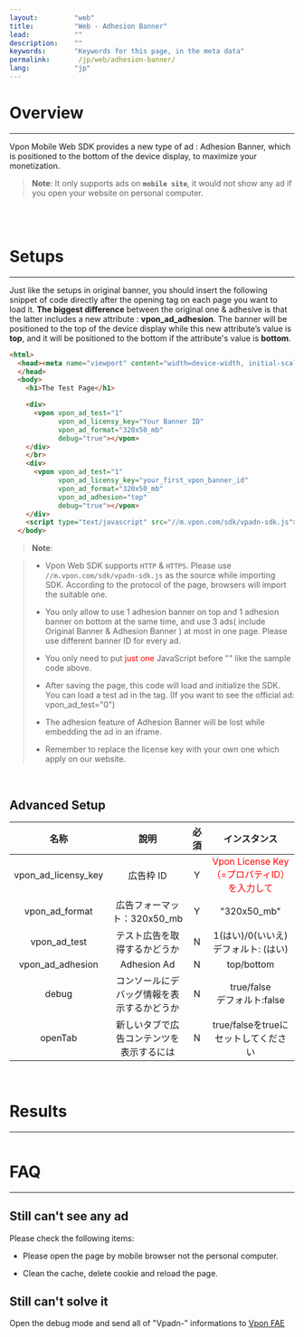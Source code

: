 ```yaml
---
layout:         "web"
title:          "Web - Adhesion Banner"
lead:           ""
description:    ""
keywords:       "Keywords for this page, in the meta data"
permalink:       /jp/web/adhesion-banner/
lang:           "jp"
---
```


# Overview
---
Vpon Mobile Web SDK provides a new type of ad : Adhesion Banner, which is positioned to the bottom of the device display, to maximize your monetization.<br>

> **Note**:
>It only supports ads on <strong>`mobile site`</strong>, it would not show any ad if you open your website on personal computer.
<br>

<br>

# Setups
---
Just like the setups in original banner, you should insert the following snippet of code directly after the opening <body> tag on each page you want to load it. <strong>The biggest difference</strong> between the original one & adhesive is that the latter includes a new attribute : <strong>vpon_ad_adhesion</strong>. The banner will be positioned to the top of the device display while this new attribute’s value is <strong>top</strong>, and it will be positioned to the bottom if the attribute's value is <strong>bottom</strong>.



```html
<html>
  <head><meta name="viewport" content="width=device-width, initial-scale=1, maximum-scale=1">
  </head>
  <body>
    <h1>The Test Page</h1>

    <div>
      <vpon vpon_ad_test="1"
            vpon_ad_licensy_key="Your Banner ID"
            vpon_ad_format="320x50_mb"
            debug="true"></vpon>
    </div>
    </br>
    <div>
      <vpon vpon_ad_test="1"
            vpon_ad_licensy_key="your_first_vpon_banner_id"
            vpon_ad_format="320x50_mb"
            vpon_ad_adhesion="top"
            debug="true"></vpon>
    </div>
    <script type="text/javascript" src="//m.vpon.com/sdk/vpadn-sdk.js"> </script>
  </body>
```

> **Note**:

>* Vpon Web SDK supports `HTTP` & `HTTPS`. Please use `//m.vpon.com/sdk/vpadn-sdk.js` as the source while importing SDK. According to the protocol of the page, browsers will import the suitable one.
>
>* You only allow to use 1 adhesion banner on top and 1 adhesion banner on bottom at the same time, and use 3 ads( include Original Banner & Adhesion Banner ) at most in one page. Please use different banner ID for every ad.
>
>* You only need to put <font color="red">just one</font> JavaScript before "</body>" like the sample code above.
>
>* After saving the page, this code will load and initialize the SDK. You can load a test ad in the <vpon> tag. (If you want to see the official ad: vpon_ad_test="0")
>
>* The adhesion feature of Adhesion Banner will be lost while embedding the ad in an iframe.
>
>* Remember to replace the license key with your own one which apply on our website.

<br>

## Advanced Setup


名称                  |        說明                      | 必須       |  インスタンス
:--------------------:|:---------------------------------------:|:-------------:|:------------------------:
vpon\_ad\_licensy\_key| 広告枠 ID                               |  Y         |<font color="red">Vpon License Key（=プロパティID）を入力して</font>
vpon\_ad\_format      | 広告フォーマット：320x50\_mb    |   Y       |     "320x50\_mb"
vpon\_ad\_test        | テスト広告を取得するかどうか              | N       |   1(はい)/0(いいえ)<br>デフォルト: (はい)
vpon\_ad\_adhesion    | Adhesion Ad                        | N          |   top/bottom
debug                 | コンソールにデバッグ情報を表示するかどうか      |  N      |  true/false<br>デフォルト:false
openTab               | 新しいタブで広告コンテンツを表示するには     |N         |  true/falseをtrueにセットしてください

<br>

# Results
---
<img src="{{site.imgurl}}/Adhesion-Banner-1.png" alt="" class="width-300"/>


# FAQ
---

## Still can't see any ad
Please check the following items:

* Please open the page by mobile browser not the personal computer.

* Clean the cache, delete cookie and reload the page.

## Still can't solve it
Open the debug mode and send all of  "Vpadn-" informations to [Vpon FAE]

[Vpon FAE]: mailto:fae@vpon.com
